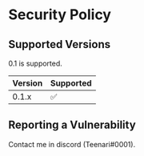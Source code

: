 # Security Policy

## Supported Versions

0.1 is supported.

| Version | Supported          |
| ------- | ------------------ |
| 0.1.x   | :white_check_mark: |

## Reporting a Vulnerability

Contact me in discord (Teenari#0001).
